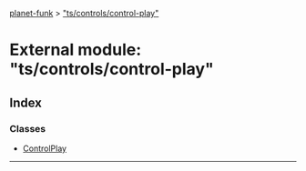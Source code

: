 [planet-funk](../README.md) > ["ts/controls/control-play"](../modules/_ts_controls_control_play_.md)

# External module: "ts/controls/control-play"

## Index

### Classes

* [ControlPlay](../classes/_ts_controls_control_play_.controlplay.md)

---

